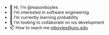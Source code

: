 - 👋 Hi, I’m @masonboyles
- 👀 I’m interested in software engineering
- 🌱 I’m currently learning probability
- 💞️ I’m looking to collaborate on ios development
- 📫 How to reach me mboyles@unc.edu

<!---
masonboyles/masonboyles is a ✨ special ✨ repository because its `README.md` (this file) appears on your GitHub profile.
You can click the Preview link to take a look at your changes.
--->
